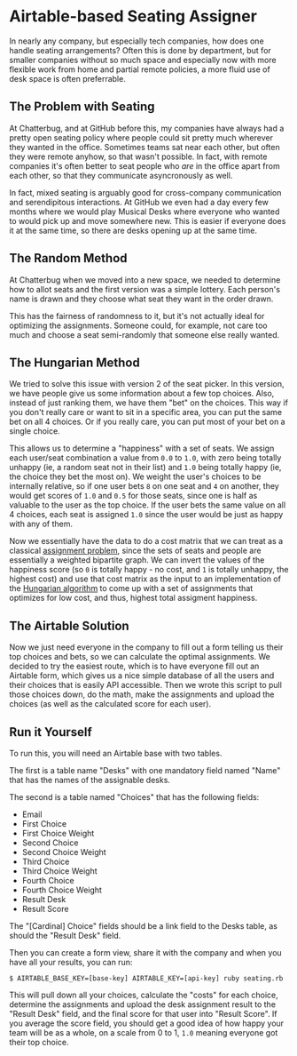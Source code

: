 # Airtable-based Seating Assigner

In nearly any company, but especially tech companies, how does one handle seating arrangements? Often this is done by department, but for smaller companies without so much space and especially now with more flexible work from home and partial remote policies, a more fluid use of desk space is often preferrable.

## The Problem with Seating 

At Chatterbug, and at GitHub before this, my companies have always had a pretty open seating policy where people could sit pretty much wherever they wanted in the office. Sometimes teams sat near each other, but often they were remote anyhow, so that wasn't possible. In fact, with remote companies it's often better to seat people who _are_ in the office apart from each other, so that they communicate asyncronously as well.

In fact, mixed seating is arguably good for cross-company communication and serendipitous interactions. At GitHub we even had a day every few months where we would play Musical Desks where everyone who wanted to would pick up and move somewhere new. This is easier if everyone does it at the same time, so there are desks opening up at the same time.

## The Random Method

At Chatterbug when we moved into a new space, we needed to determine how to allot seats and the first version was a simple lottery. Each person's name is drawn and they choose what seat they want in the order drawn. 

This has the fairness of randomness to it, but it's not actually ideal for optimizing the assignments. Someone could, for example, not care too much and choose a seat semi-randomly that someone else really wanted. 

## The Hungarian Method

We tried to solve this issue with version 2 of the seat picker. In this version, we have people give us some information about a few top choices. Also, instead of just ranking them, we have them "bet" on the choices. This way if you don't really care or want to sit in a specific area, you can put the same bet on all 4 choices. Or if you really care, you can put most of your bet on a single choice.

This allows us to determine a "happiness" with a set of seats. We assign each user/seat combination a value from `0.0` to `1.0`, with zero being
totally unhappy (ie, a random seat not in their list) and `1.0` being totally happy (ie, the choice they bet the most on). We weight the user's choices to be internally relative, so if one user bets `8` on one seat and `4` on another, they would get scores of `1.0` and `0.5` for those seats, since one is half as valuable to the user as the top choice. If the user bets the same value on all 4 choices, each seat is assigned `1.0` since the user would be just as happy with any of them.

Now we essentially have the data to do a cost matrix that we can treat as a classical [assignment problem](https://en.wikipedia.org/wiki/Assignment_problem), since the sets of seats and people are essentially a weighted bipartite graph.
We can invert the values of the happiness score (so `0` is totally happy - no cost, and `1` is totally unhappy, the highest cost) and use that cost matrix as the input to an implementation of the [Hungarian algorithm](https://en.wikipedia.org/wiki/Hungarian_algorithm) to come up with a set of assignments that optimizes for low cost, and thus, highest total assigment happiness.

## The Airtable Solution

Now we just need everyone in the company to fill out a form telling us their top choices and bets, so we can calculate the optimal assignments. We decided to try the easiest route, which is to have everyone fill out an Airtable form, which gives us a nice simple database of all the users and their choices that is easily API accessible. Then we wrote this script to pull those choices down, do the math, make the assignments and upload the choices (as well as the calculated score for each user).

## Run it Yourself

To run this, you will need an Airtable base with two tables.

The first is a table name "Desks" with one mandatory field named "Name" that has the names of the assignable desks.

The second is a table named "Choices" that has the following fields:

- Email
- First Choice
- First Choice Weight
- Second Choice
- Second Choice Weight
- Third Choice
- Third Choice Weight
- Fourth Choice
- Fourth Choice Weight
- Result Desk
- Result Score

The "[Cardinal] Choice" fields should be a link field to the Desks table, as should the "Result Desk" field.

Then you can create a form view, share it with the company and when you have all your results, you can run:

```
$ AIRTABLE_BASE_KEY=[base-key] AIRTABLE_KEY=[api-key] ruby seating.rb
```

This will pull down all your choices, calculate the "costs" for each choice, determine the assignments and upload the desk assignment result to the "Result Desk" field, and the final score for that user into "Result Score". If you average the score field, you should get a good idea of how happy your team will be as a whole, on a scale from 0 to 1, `1.0` meaning everyone got their top choice.